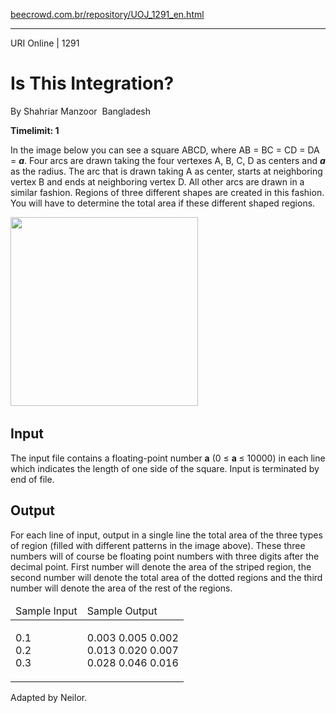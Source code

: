 <p><a href="https://www.beecrowd.com.br/repository/UOJ_1291_en.html">beecrowd.com.br/repository/UOJ_1291_en.html</a></p><hr>
<div>
<span>URI Online | 1291</span>
<h1>Is This Integration?</h1>
<div><p>By Shahriar Manzoor <img src="https://resources.beecrowd.com.br/gallery/images/flags/bd.gif" alt=""> Bangladesh</p></div>
  <strong>Timelimit: 1</strong>
</div>
<div>
<div>
  <p>
   In the image below you can see a square ABCD, where AB = BC = CD = DA = <em><strong>a</strong></em>. Four arcs are drawn taking the four vertexes A, B, C, D as centers and <em><strong>a </strong></em>as the radius. The arc that is drawn taking A as center, starts at neighboring vertex B and ends at neighboring vertex D. All other arcs are drawn in a similar fashion. Regions of three different shapes are created in this fashion. You will have to determine the total area if these different shaped regions.</p>
  <p><img alt="" src="https://resources.beecrowd.com.br/gallery/images/problems/UOJ_1291.jpg" style="width: 300px; height: 302px;">​</p>
</div>
<h2>Input</h2>
<div>
  <p>
   The input file contains a floating-point number <strong>a</strong> (0&nbsp;≤&nbsp;<strong>a&nbsp;</strong>≤&nbsp;10000) in each line which indicates the length of one side of the square. Input is terminated by end of file.</p>
</div>
<h2>Output</h2>
<div>
  <p>
   For each line of input, output in a single line the total area of the three types of region (filled with different patterns in the image above). These three numbers will of course be floating point numbers with three digits after the decimal point. First number will denote the area of the striped region, the second number will denote the total area of the dotted regions and the third number will denote the area of the rest of the regions.</p>
</div>
<div></div>
  <table>
    <thead>
      <tr>
        <td>Sample Input</td>
        <td>Sample Output</td>
      </tr>
    </thead>
    <tbody>
      <tr>
        <td>
          <p>
           0.1<br>
           0.2<br>
           0.3</p>
        </td>
        <td>
          <p>
           0.003 0.005 0.002<br>
           0.013 0.020 0.007<br>
           0.028 0.046 0.016</p>
        </td>
      </tr>
    </tbody>
  </table>
  <p>
  Adapted by Neilor.</p>
</div>